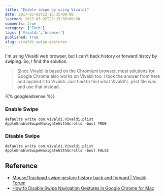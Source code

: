 ```yaml
---
title: "Enable swipe by using Vivaldi"
date: 2017-03-02T22:15:35+09:00
lastmod: 2017-03-02T22:15:35+09:00
comments: true
category: ['Tech']
tags: ['Vivaldi','browser']
published: true
slug: vivaldi-swipe-gestures
---
```


I'm using Vivaldi web browser, but I can't back history or forward histoy by swiping. So, I find the solution.

> Since Vivaldi is based on the Chromium browser, most solutions for Google Chrome also works on Vivaldi too. I took the answer from here and applied it to Vivaldi. Just had to find what Vivaldi's .plist file was and use that instead.

<!--more-->
{{% googleadsense %}}

### Enable Swipe

```
defaults write com.vivaldi.Vivaldi.plist AppleEnableSwipeNavigateWithScrolls -bool TRUE
```

### Disable Swipe

```
defaults write com.vivaldi.Vivaldi.plist AppleEnableSwipeNavigateWithScrolls -bool FALSE
```

## Reference

- [Mouse/Trackpad swipe gesture history back and forward \| Vivaldi Forum](https://forum.vivaldi.net/topic/4881/mouse-trackpad-swipe-gesture-history-back-and-forward)
- [How to Disable Swipe Navigation Gestures in Google Chrome for Mac](http://osxdaily.com/2015/05/09/disable-swipe-navigation-google-chrome-mac/)


